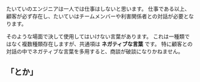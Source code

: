 



たいていのエンジニアは一人では仕事はしないと思います。
仕事である以上、顧客が必ず存在し、たいていはチームメンバーや利害関係者との対話が必要となります。

そのような場面で決して使用してはいけない言葉があります。
これは一種類ではなく複数種類存在しますが、共通項は **ネガティブな言葉** です。
特に顧客との対話の中でネガティブな言葉を多用すると、商談が破談になりかねません。





## 「とか」












